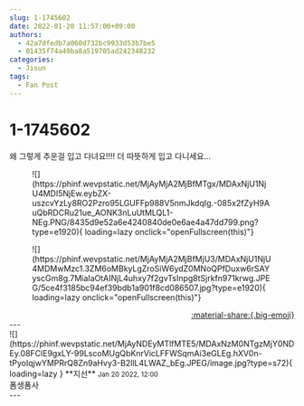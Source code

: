 ```yaml
---
slug: 1-1745602
date: 2022-01-20 11:57:00+09:00
authors:
  - 42a7dfedb7a060d732bc9933d53b7be5
  - 01435f74a49ba8a519705ad242348232
categories:
  - Jisun
tags:
  - Fan Post
---
```


# 1-1745602

<div class="post-container" markdown="1">
<div class="content-container md-sidebar__scrollwrap" markdown="1">

왜 그렇게 추운걸 입고 다녀요!!!! 더 따뜻하게 입고 다니세요…
<figure markdown="1">
![](https://phinf.wevpstatic.net/MjAyMjA2MjBfMTgx/MDAxNjU1NjU4MDI5NjEw.eybZX-uszcvYzLy8RO2Pzro95LGUFFp988V5nmJkdqIg.-085x2fZyH9AuQbRDCRu21ue_AONK3nLuUtMLQL1-NEg.PNG/8435d9e52a6e4240840de0e6ae4a47dd799.png?type=e1920){ loading=lazy onclick="openFullscreen(this)"}
</figure>

<figure markdown="1">
![](https://phinf.wevpstatic.net/MjAyMjA2MjBfMjU3/MDAxNjU1NjU4MDMwMzc1.3ZM6oMBkyLgZroSiW6ydZ0MNoQPfDuxw6rSAYyscGm8g.7MiaIaOtAINjL4uhxy7f2gvTsInpg8tSjrkfn971krwg.JPEG/5ce4f3185bc94ef39bdb1a901f8cd086507.jpg?type=e1920){ loading=lazy onclick="openFullscreen(this)"}
</figure>


</div>
</div>

<div style="text-align: right;" markdown="1">
<a href="https://weverse.io/fromis9/fanpost/1-1745602" style="text-align: right;">:material-share:{.big-emoji}</a>
</div>
---

<div class="comments-container md-sidebar__scrollwrap" markdown="1">
<div class="comment" markdown="1">
<div class='id-container' markdown="1">
![](https://phinf.wevpstatic.net/MjAyNDEyMTlfMTE5/MDAxNzM0NTgzMjY0NDEy.08FClE9gxLY-99LscoMUgQbKnrVicLFFWSqmAi3eGLEg.hXV0n-tPyoIqjwYMPRrQ8Zn9aHvy3-B2llL4LWAZ_bEg.JPEG/image.jpg?type=s72){ loading=lazy }
**<span class="artist">지선</span>** <small>Jan 20 2022, 12:00</small><br>
</div>
<div class='comment-body' markdown="1">
폼생폼사 
</div>
</div>
</div>
---
